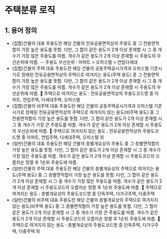 # 주택분류 로직
## 1. 용어 정의
-	(집합)건물의 대표 주용도란 해당 건물의 전유공용면적상의 주용도 중 그 전용면적합이 가장 높은 용도를 뜻함. 다만, 그 합이 같은 용도가 2개 이상 존재할 시 그 중 개수가 가장 많은 주용도를 따름. 개수가 같은 용도가 2개 이상 존재할 시 주용도의 우선순위에 따름.
-- 주용도 우선순위 : 아파트 > 오피스텔 > 연립다세대
-	(집합)건물의 주택 대표 주용도란 해당 건물의 공동주택공시가격과 오피스텔 기준시가로 정제된 전유공용면적상의 주택으로 여겨지는 용도(주택 용도) 중 그 전용면적합이 가장 높은 용도를 뜻함. 다만, 그 합이 같은 용도가 2개 이상 존재할 시 그 중 개수가 가장 많은 주용도를 따름. 개수가 같은 용도가 2개 이상 존재할 시 주용도의 우선순위에 따름.
	주택으로 여겨지는 용도 : 전유공용면적상의 주용도코드명 중 아파트, 연립주택, 다세대주택, 오피스텔
-	(집합)건물의 비주택 대표 주용도란 해당 건물의 공동주택공시가격과 오피스텔 기준시가로 정제된 전유공용면적상의 주택으로 여겨지지 않는 용도(비주택 용도) 중 그 전용면적합이 가장 높은 용도를 뜻함. 다만, 그 합이 같은 용도가 2개 이상 존재할 시 그 중 개수가 가장 큰 주용도를 따름. 개수가 같은 용도가 2개 이상 존재할 시 주용도의 우선순위에 따름.
	주택으로 여겨지지 않는 용도 : 전유공용면적상의 주용도코드명 중 아파트, 연립주택, 다세대주택, 오피스텔 외
-	(일반)건물의 대표 주용도란 해당 건물의 층별개요상의 주용도 중 그 층별면적합이 가장 높은 용도를 뜻함. 다만, 그 합이 같은 용도가 2개 이상 존재할 시 그 중 개수가 가장 많은 주용도를 따름. 개수가 같은 용도가 2개 이상 존재할 시 주용도코드의 오름차순 정렬 후 1순위 주용도에 따름.
-	(일반)건물의 주택 대표 주용도란 해당 건물의 층별개요상의 주택으로 여겨지는 용도(주택 용도) 중 그 층별면적합이 가장 높은 용도를 뜻함. 다만, 그 합이 같은 용도가 2개 이상 존재할 시 그 중 개수가 가장 많은 주용도를 따름. 개수가 같은 용도가 2개 이상 존재할 시 주용도코드의 오름차순 정렬 후 1순위 주용도에 따름.
	주택으로 여겨지는 용도 : 층별개요상의 주용도코드명 중 단독주택, 다가구주택, 다중주택
-	(일반)건물의 비주택 대표 주용도란 해당 건물의 층별개요상의 주택으로 여겨지지 않는 용도(비주택 용도) 중 그 층별면적합이 가장 높은 용도를 뜻함. 다만, 그 합이 같은 용도가 2개 이상 존재할 시 그 중 개수가 가장 큰 주용도를 따름. 개수가 같은 용도가 2개 이상 존재할 시 주용도코드의 오름차순 정렬 후 1순위 주용도에 따름.
	주택으로 여겨지지 않는 용도 : 층별개요상의 주용도코드명 중 단독주택, 다가구주택, 다중주택 외
